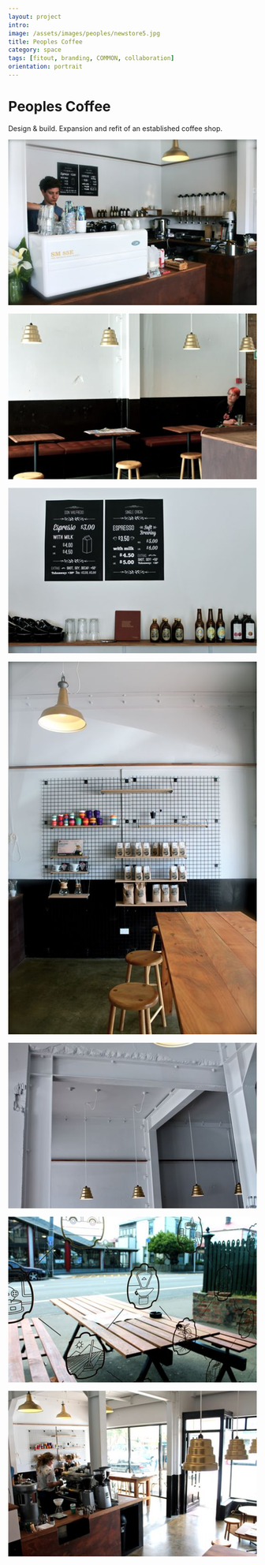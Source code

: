 ```yaml
---
layout: project
intro: 
image: /assets/images/peoples/newstore5.jpg
title: Peoples Coffee
category: space
tags: [fitout, branding, COMMON, collaboration]
orientation: portrait
---
```


# Peoples Coffee

Design & build. Expansion and refit of an established coffee shop. 

![](/assets/images/peoples/newstore1.jpg)

![](/assets/images/peoples/newstore2.jpg)

![](/assets/images/peoples/newstore3.jpg)

![](/assets/images/peoples/newstore5.jpg)

![](/assets/images/peoples/newstore8.jpg)

![](/assets/images/peoples/newstore9.jpg)

![](/assets/images/peoples/newstore10.jpg)
